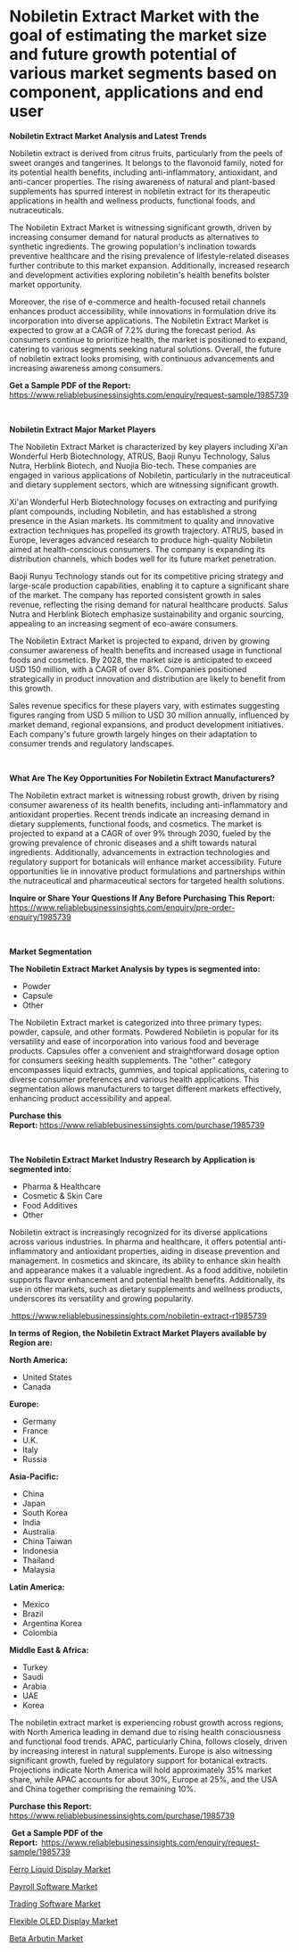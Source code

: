 <p><h1>Nobiletin Extract Market with the goal of estimating the market size and future growth potential of various market segments based on component, applications and end user</h1></p><p><strong>Nobiletin Extract Market Analysis and Latest Trends</strong></p>
<p><p>Nobiletin extract is derived from citrus fruits, particularly from the peels of sweet oranges and tangerines. It belongs to the flavonoid family, noted for its potential health benefits, including anti-inflammatory, antioxidant, and anti-cancer properties. The rising awareness of natural and plant-based supplements has spurred interest in nobiletin extract for its therapeutic applications in health and wellness products, functional foods, and nutraceuticals.</p><p>The Nobiletin Extract Market is witnessing significant growth, driven by increasing consumer demand for natural products as alternatives to synthetic ingredients. The growing population's inclination towards preventive healthcare and the rising prevalence of lifestyle-related diseases further contribute to this market expansion. Additionally, increased research and development activities exploring nobiletin's health benefits bolster market opportunity.</p><p>Moreover, the rise of e-commerce and health-focused retail channels enhances product accessibility, while innovations in formulation drive its incorporation into diverse applications. The Nobiletin Extract Market is expected to grow at a CAGR of 7.2% during the forecast period. As consumers continue to prioritize health, the market is positioned to expand, catering to various segments seeking natural solutions. Overall, the future of nobiletin extract looks promising, with continuous advancements and increasing awareness among consumers.</p></p>
<p><strong>Get a Sample PDF of the Report:&nbsp;</strong> <a href="https://www.reliablebusinessinsights.com/enquiry/request-sample/1985739?utm_campaign=102&utm_medium=2&utm_source=Github&utm_content=ia&utm_term=15112024&utm_id=nobiletin-extract">https://www.reliablebusinessinsights.com/enquiry/request-sample/1985739</a></p>
<p>&nbsp;</p>
<p><strong>Nobiletin Extract Major Market Players</strong></p>
<p><p>The Nobiletin Extract Market is characterized by key players including Xi'an Wonderful Herb Biotechnology, ATRUS, Baoji Runyu Technology, Salus Nutra, Herblink Biotech, and Nuojia Bio-tech. These companies are engaged in various applications of Nobiletin, particularly in the nutraceutical and dietary supplement sectors, which are witnessing significant growth.</p><p>Xi'an Wonderful Herb Biotechnology focuses on extracting and purifying plant compounds, including Nobiletin, and has established a strong presence in the Asian markets. Its commitment to quality and innovative extraction techniques has propelled its growth trajectory. ATRUS, based in Europe, leverages advanced research to produce high-quality Nobiletin aimed at health-conscious consumers. The company is expanding its distribution channels, which bodes well for its future market penetration.</p><p>Baoji Runyu Technology stands out for its competitive pricing strategy and large-scale production capabilities, enabling it to capture a significant share of the market. The company has reported consistent growth in sales revenue, reflecting the rising demand for natural healthcare products. Salus Nutra and Herblink Biotech emphasize sustainability and organic sourcing, appealing to an increasing segment of eco-aware consumers.</p><p>The Nobiletin Extract Market is projected to expand, driven by growing consumer awareness of health benefits and increased usage in functional foods and cosmetics. By 2028, the market size is anticipated to exceed USD 150 million, with a CAGR of over 8%. Companies positioned strategically in product innovation and distribution are likely to benefit from this growth. </p><p>Sales revenue specifics for these players vary, with estimates suggesting figures ranging from USD 5 million to USD 30 million annually, influenced by market demand, regional expansions, and product development initiatives. Each company's future growth largely hinges on their adaptation to consumer trends and regulatory landscapes.</p></p>
<p>&nbsp;</p>
<p><strong>What Are The Key Opportunities For Nobiletin Extract Manufacturers?</strong></p>
<p><p>The Nobiletin extract market is witnessing robust growth, driven by rising consumer awareness of its health benefits, including anti-inflammatory and antioxidant properties. Recent trends indicate an increasing demand in dietary supplements, functional foods, and cosmetics. The market is projected to expand at a CAGR of over 9% through 2030, fueled by the growing prevalence of chronic diseases and a shift towards natural ingredients. Additionally, advancements in extraction technologies and regulatory support for botanicals will enhance market accessibility. Future opportunities lie in innovative product formulations and partnerships within the nutraceutical and pharmaceutical sectors for targeted health solutions.</p></p>
<p><strong>Inquire or Share Your Questions If Any Before Purchasing This Report:</strong> <a href="https://www.reliablebusinessinsights.com/enquiry/pre-order-enquiry/1985739?utm_campaign=102&utm_medium=2&utm_source=Github&utm_content=ia&utm_term=15112024&utm_id=nobiletin-extract">https://www.reliablebusinessinsights.com/enquiry/pre-order-enquiry/1985739</a></p>
<p>&nbsp;</p>
<p><strong>Market Segmentation</strong></p>
<p><strong>The Nobiletin Extract Market Analysis by types is segmented into:</strong></p>
<p><ul><li>Powder</li><li>Capsule</li><li>Other</li></ul></p>
<p><p>The Nobiletin Extract market is categorized into three primary types: powder, capsule, and other formats. Powdered Nobiletin is popular for its versatility and ease of incorporation into various food and beverage products. Capsules offer a convenient and straightforward dosage option for consumers seeking health supplements. The "other" category encompasses liquid extracts, gummies, and topical applications, catering to diverse consumer preferences and various health applications. This segmentation allows manufacturers to target different markets effectively, enhancing product accessibility and appeal.</p></p>
<p><strong>Purchase this Report:&nbsp;</strong><a href="https://www.reliablebusinessinsights.com/purchase/1985739?utm_campaign=102&utm_medium=2&utm_source=Github&utm_content=ia&utm_term=15112024&utm_id=nobiletin-extract">https://www.reliablebusinessinsights.com/purchase/1985739</a></p>
<p>&nbsp;</p>
<p><strong>The Nobiletin Extract Market Industry Research by Application is segmented into:</strong></p>
<p><ul><li>Pharma & Healthcare</li><li>Cosmetic & Skin Care</li><li>Food Additives</li><li>Other</li></ul></p>
<p><p>Nobiletin extract is increasingly recognized for its diverse applications across various industries. In pharma and healthcare, it offers potential anti-inflammatory and antioxidant properties, aiding in disease prevention and management. In cosmetics and skincare, its ability to enhance skin health and appearance makes it a valuable ingredient. As a food additive, nobiletin supports flavor enhancement and potential health benefits. Additionally, its use in other markets, such as dietary supplements and wellness products, underscores its versatility and growing popularity.</p></p>
<p><a href="https://www.reliablebusinessinsights.com/nobiletin-extract-r1985739?utm_campaign=102&utm_medium=2&utm_source=Github&utm_content=ia&utm_term=15112024&utm_id=nobiletin-extract">&nbsp;https://www.reliablebusinessinsights.com/nobiletin-extract-r1985739</a></p>
<p><strong>In terms of Region, the Nobiletin Extract Market Players available by Region are:</strong></p>
<p>
    <p> <strong> North America: </strong>
        <ul>
            <li>United States</li>
            <li>Canada</li>
        </ul>
        </p> 
    <p> <strong> Europe: </strong>
        <ul>
            <li>Germany</li>
            <li>France</li>
            <li>U.K.</li>
            <li>Italy</li>
            <li>Russia</li>
        </ul>
        </p> 
    <p> <strong> Asia-Pacific: </strong>
        <ul>
            <li>China</li>
            <li>Japan</li>
            <li>South Korea</li>
            <li>India</li>
            <li>Australia</li>
            <li>China Taiwan</li>
            <li>Indonesia</li>
            <li>Thailand</li>
            <li>Malaysia</li>
        </ul>
        </p> 
    <p> <strong> Latin America: </strong>
        <ul>
            <li>Mexico</li>
            <li>Brazil</li>
            <li>Argentina Korea</li>
            <li>Colombia</li>
        </ul>
        </p> 
    <p> <strong> Middle East & Africa: </strong>
        <ul>
            <li>Turkey</li>
            <li>Saudi</li>
            <li>Arabia</li>
            <li>UAE</li>
            <li>Korea</li>
        </ul>
    </p>
    </p>
<p><p>The nobiletin extract market is experiencing robust growth across regions, with North America leading in demand due to rising health consciousness and functional food trends. APAC, particularly China, follows closely, driven by increasing interest in natural supplements. Europe is also witnessing significant growth, fueled by regulatory support for botanical extracts. Projections indicate North America will hold approximately 35% market share, while APAC accounts for about 30%, Europe at 25%, and the USA and China together comprising the remaining 10%.</p></p>
<p><strong>Purchase this Report: </strong><a href="https://www.reliablebusinessinsights.com/purchase/1985739?utm_campaign=102&utm_medium=2&utm_source=Github&utm_content=ia&utm_term=15112024&utm_id=nobiletin-extract">https://www.reliablebusinessinsights.com/purchase/1985739</a></p>
<p>&nbsp;<strong>Get a Sample PDF of the Report:&nbsp;&nbsp;</strong><a href="https://www.reliablebusinessinsights.com/enquiry/request-sample/1985739?utm_campaign=102&utm_medium=2&utm_source=Github&utm_content=ia&utm_term=15112024&utm_id=nobiletin-extract">https://www.reliablebusinessinsights.com/enquiry/request-sample/1985739</a></p>
<p><strong></strong></p>
<p><p><a href="https://www.linkedin.com/pulse/ferro-liquid-display-market-analysis-report-global-insights-region-haakc?utm_campaign=102&utm_medium=2&utm_source=Github&utm_content=ia&utm_term=15112024&utm_id=nobiletin-extract">Ferro Liquid Display Market</a></p><p><a href="https://issuu.com/reportprime-2/docs/payroll-software-market-size-2030.p_e265cec3795d7d?utm_campaign=102&utm_medium=2&utm_source=Github&utm_content=ia&utm_term=15112024&utm_id=nobiletin-extract">Payroll Software Market</a></p><p><a href="https://issuu.com/reportprime-2/docs/trading-software-market-size-2030.p_2e3f9a6e310e58?utm_campaign=102&utm_medium=2&utm_source=Github&utm_content=ia&utm_term=15112024&utm_id=nobiletin-extract">Trading Software Market</a></p><p><a href="https://www.linkedin.com/pulse/exploring-flexible-oled-display-market-dynamics-revenue-analysis-ttb2c?utm_campaign=102&utm_medium=2&utm_source=Github&utm_content=ia&utm_term=15112024&utm_id=nobiletin-extract">Flexible OLED Display Market</a></p><p><a href="https://github.com/NargisHussain75/Market-Research-Report-List-1/blob/main/beta-arbutin-market.md?utm_campaign=102&utm_medium=2&utm_source=Github&utm_content=ia&utm_term=15112024&utm_id=nobiletin-extract">Beta Arbutin Market</a></p></p>